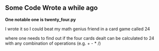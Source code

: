 ## Some Code Wrote a while ago

**One notable one is twenty_four.py**

I wrote it so I could beat my math genius friend in a card game called 24

where one needs to find out if the four cards dealt can be calculated to 24 with any combination of operations (e.g. + - * /)